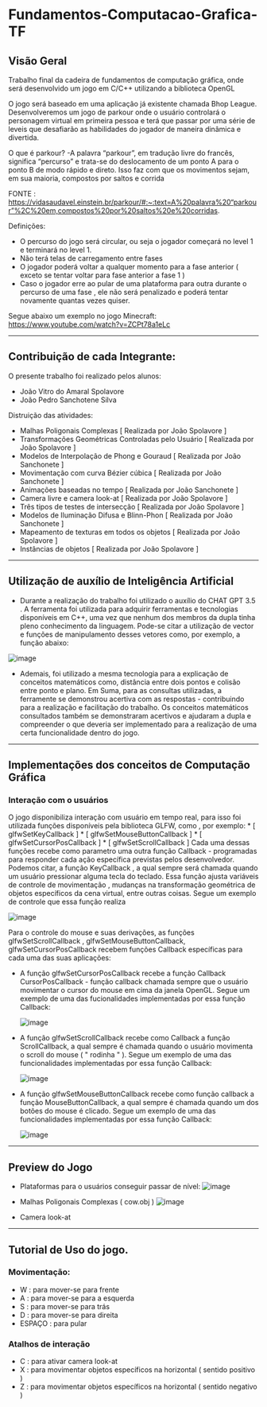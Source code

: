 # Fundamentos-Computacao-Grafica-TF

## Visão Geral
Trabalho final da cadeira de fundamentos de computação gráfica, onde será desenvolvido um jogo em C/C++ utilizando a biblioteca OpenGL

O jogo será baseado em uma aplicação já existente chamada Bhop League. Desenvolveremos um jogo de parkour onde o usuário controlará o personagem virtual em primeira pessoa e terá que
passar por uma série de leveis que desafiarão as habilidades do jogador de maneira dinâmica e divertida.

O que é parkour? 
-A palavra “parkour”, em tradução livre do francês, significa “percurso” e trata-se do deslocamento de um ponto A para o ponto B de modo rápido e direto. Isso faz com que os movimentos sejam, em sua maioria, compostos por saltos e corrida

FONTE : https://vidasaudavel.einstein.br/parkour/#:~:text=A%20palavra%20“parkour”%2C%20em,compostos%20por%20saltos%20e%20corridas.

Definições:
* O percurso do jogo será circular, ou seja o jogador começará no level 1 e terminará no level 1. 
* Não terá telas de carregamento entre fases
* O jogador poderá voltar a qualquer momento para a fase anterior ( exceto se tentar voltar para fase anterior a fase 1 )
* Caso o jogador erre ao pular de uma plataforma para outra durante o percurso de uma fase , ele não será penalizado e poderá tentar novamente quantas vezes quiser.


Segue abaixo um exemplo no jogo Minecraft:
https://www.youtube.com/watch?v=ZCPt78a1eLc


---------------------------------------------------------------------------------------------------------------------------------------------------------------------------------------------------------------------------------------------------------------------
## Contribuição de cada Integrante:
O presente trabalho foi realizado pelos alunos:
- João Vitro do Amaral Spolavore
- João Pedro Sanchotene Silva

Distruição das atividades:
- Malhas Poligonais Complexas [ Realizada por João Spolavore ]
- Transformações Geométricas Controladas pelo Usuário [ Realizada por João Spolavore ]
- Modelos de Interpolação de Phong e Gouraud [ Realizada por João Sanchonete ]
- Movimentação com curva Bézier cúbica [ Realizada por João Sanchonete ]
- Animações baseadas no tempo [ Realizada por João Sanchonete ]
- Camera livre e camera look-at [ Realizada por João Spolavore ]
- Três tipos de testes de intersecção [ Realizada por João Spolavore ]
- Modelos de Iluminação Difusa e Blinn-Phon [ Realizada por João Sanchonete ]
- Mapeamento de texturas em todos os objetos [ Realizada por João Spolavore ]
- Instâncias de objetos [ Realizada por João Spolavore ]

---------------------------------------------------------------------------------------------------------------------------------------------------------------------------------------------------------------------------------------------------------------------
## Utilização de auxílio de Inteligência Artificial

  - Durante a realização do trabalho foi utilizado o auxílio do CHAT GPT 3.5 .  A ferramenta foi utilizada para adquirir ferramentas e tecnologias disponíveis em C++, uma vez que nenhum dos membros da dupla tinha pleno conhecimento da linguagem. Pode-se citar a utilização de vector e funções de manipulamento desses vetores como, por exemplo, a função abaixo:

![image](https://github.com/Spolavore/Fundamentos-Computacao-Grafica-TF/assets/75754941/d98a1b95-e7bd-4db3-8938-8eee16fb6a84)

  - Ademais, foi utilizado a mesma tecnologia para a explicação de conceitos matemáticos como, distância entre dois pontos e colisão entre ponto e plano. Em Suma, para as consultas utilizadas, a ferramente se demonstrou acertiva com as respostas - contribuindo para a realização e facilitação do trabalho. Os conceitos matemáticos consultados também se demonstraram acertivos e ajudaram a dupla e compreender o que deveria ser implementado para a realização de uma certa funcionalidade dentro do jogo.


---------------------------------------------------------------------------------------------------------------------------------------------------------------------------------------------------------------------------------------------------------------------
## Implementações dos conceitos de Computação Gráfica

### Interação com o usuários
   O jogo disponibiliza interação com usuário em tempo real, para isso foi utilizada funções disponíveis pela biblioteca GLFW, como , por exemplo:
     * [     glfwSetKeyCallback     ]
     * [ glfwSetMouseButtonCallback ]
     * [  glfwSetCursorPosCallback  ]
     * [  glfwSetScrollCallback     ]
  Cada uma dessas funções recebe como parametro uma outra função Callback -  programadas para responder cada ação específica previstas pelos desenvolvedor. Podemos citar, a função KeyCallback , a qual sempre será chamada quando um usuário pressionar alguma
  tecla do teclado. Essa função ajusta variáveis de controle de movimentação , mudanças na transformação geométrica de objetos específicos da cena virtual, entre outras coisas. Segue um exemplo de controle que essa função realiza

![image](https://github.com/Spolavore/Fundamentos-Computacao-Grafica-TF/assets/75754941/fca8ca5c-81e4-4382-9a13-a84e5e5dd4fd)

Para o controle do mouse e suas derivações, as funções glfwSetScrollCallback , glfwSetMouseButtonCallback, glfwSetCursorPosCallback recebem funções Callback específicas para cada uma das suas aplicações:
  * A função glfwSetCursorPosCallback recebe a função Callback CursorPosCallback - função callback chamada sempre que o usuário movimentar o cursor do mouse em cima da janela OpenGL. Segue um exemplo de uma das fucionalidades implementadas por essa função Callback:

    ![image](https://github.com/Spolavore/Fundamentos-Computacao-Grafica-TF/assets/75754941/72a9ffb5-7518-45a8-bf28-b1710ccf16fc)

 * A função glfwSetScrollCallback recebe como Callback a função ScrollCallback, a qual sempre é chamada quando o usuário movimenta o scroll do mouse ( " rodinha " ). Segue um exemplo de uma das funcionalidades implementadas por essa função Callback:
 
   ![image](https://github.com/Spolavore/Fundamentos-Computacao-Grafica-TF/assets/75754941/b1e2b645-684f-4091-94ff-66e68e96c6b0)

 * A função glfwSetMouseButtonCallback recebe como função callback a função MouseButtonCallback, a qual sempre é chamada quando um dos botões do mouse é clicado. Segue um exemplo de uma das funcionalidades implementadas por essa função Callback:

     ![image](https://github.com/Spolavore/Fundamentos-Computacao-Grafica-TF/assets/75754941/bf8317d9-f3db-4196-b668-af6a53724df4)




---------------------------------------------------------------------------------------------------------------------------------------------------------------------------------------------------------------------------------------------------------------------

## Preview do Jogo
- Plataformas para o usuários conseguir passar de nível:
![image](https://github.com/Spolavore/Fundamentos-Computacao-Grafica-TF/assets/75754941/09d11ffa-14dc-4757-9418-4c7ce035ac51)


- Malhas Poligonais Complexas ( cow.obj )
![image](https://github.com/Spolavore/Fundamentos-Computacao-Grafica-TF/assets/75754941/ccc265e6-05f4-4939-99f1-f5670256a506)


- Camera look-at 
---------------------------------------------------------------------------------------------------------------------------------------------------------------------------------------------------------------------------------------------------------------------
## Tutorial de Uso do jogo.

### Movimentação:
  - W : para mover-se para frente
  - A : para mover-se para a esquerda
  - S : para mover-se para trás
  - D : para mover-se para direita
  - ESPAÇO : para pular

### Atalhos de interação
  - C : para ativar camera look-at
  - X : para movimentar objetos específicos na horizontal ( sentido positivo )
  - Z : para movimentar objetos específicos na horizontal ( sentido negativo )
    
